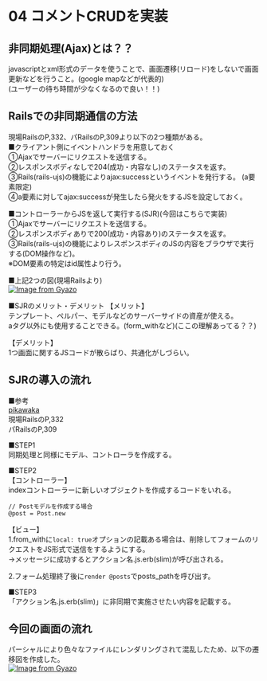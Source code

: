 # 04 コメントCRUDを実装  
## 非同期処理(Ajax)とは？？  
javascriptとxml形式のデータを使うことで、画面遷移(リロード)をしないで画面更新などを行うこと。(google mapなどが代表的)  
(ユーザーの待ち時間が少なくなるので良い！！)  


## Railsでの非同期通信の方法  
現場RailsのP,332、パRailsのP,309より以下の2つ種類がある。  
■クライアント側にイベントハンドラを用意しておく  
①Ajaxでサーバーにリクエストを送信する。  
②レスポンスボディなしで204(成功・内容なし)のステータスを返す。  
③Rails(rails-ujs)の機能によりajax:successというイベントを発行する。 (a要素限定)  
④a要素に対してajax:successが発生したら発火をするJSを設定しておく。  

■コントローラーからJSを返して実行する(SJR)(今回はこちらで実装)  
①Ajaxでサーバーにリクエストを送信する。  
②レスポンスボディありで200(成功・内容あり)のステータスを返す。  
③Rails(rails-ujs)の機能によりレスポンスボディのJSの内容をブラウザで実行する(DOM操作など)。  
※DOM要素の特定はid属性より行う。  

■上記2つの図(現場Railsより)  
[![Image from Gyazo](https://i.gyazo.com/75cfa8fbbec6330ca114f4f966202915.png)](https://gyazo.com/75cfa8fbbec6330ca114f4f966202915)

■SJRのメリット・デメリット
【メリット】  
テンプレート、ペルパー、モデルなどのサーバーサイドの資産が使える。  
aタグ以外にも使用することできる。(form_withなど)(ここの理解あってる？？)  

【デメリット】  
1つ画面に関するJSコードが散らばり、共通化がしづらい。  


## SJRの導入の流れ  
■参考  
[pikawaka](https://pikawaka.com/rails/remote-true)  
現場RailsのP,332  
パRailsのP,309  

■STEP1  
同期処理と同様にモデル、コントローラを作成する。  

■STEP2  
【コントローラー】  
indexコントローラーに新しいオブジェクトを作成するコードをいれる。  
```
// Postモデルを作成する場合  
@post = Post.new
```

【ビュー】  
1.from_withに`local: true`オプションの記載ある場合は、削除してフォームのリクエストをJS形式で送信をするようにする。  
→メッセージに成功するとアクション名.js.erb(slim)が呼び出される。  

2.フォーム処理終了後に`render @posts`でposts_pathを呼び出す。  

■STEP3  
「アクション名.js.erb(slim)」に非同期で実施させたい内容を記載する。  

## 今回の画面の流れ    
パーシャルにより色々なファイルにレンダリングされて混乱したため、以下の遷移図を作成した。  
[![Image from Gyazo](https://i.gyazo.com/137f841e217df5209dbf0d2ed92f8b31.png)](https://gyazo.com/137f841e217df5209dbf0d2ed92f8b31)